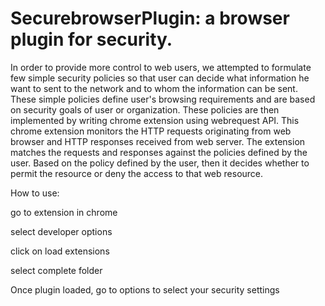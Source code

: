 # SecurebrowserPlugin: a browser plugin for security.
In order to provide more control to web users, we attempted to formulate few simple security policies so that user can decide what information he want to sent to the network and to whom the information can be sent. These simple policies define user's browsing
requirements and are based on security goals of user or organization. These policies are then implemented by writing chrome extension using webrequest API. This chrome extension monitors the HTTP requests originating from web browser and HTTP responses
received from web server. The extension matches the requests and responses against the policies defined by the user. Based on the policy defined by the user, then it decides whether to permit the resource or deny the access to that web resource.

How to use:

go to extension in chrome

select developer options

click on load extensions

select complete folder

Once plugin loaded, go to options to select your security settings


